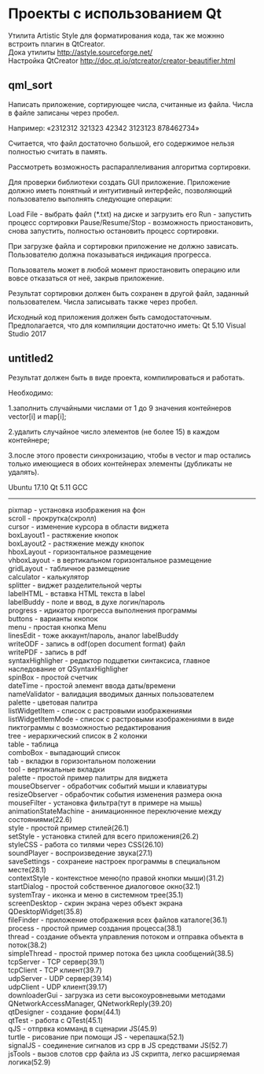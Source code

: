 # Проекты с использованием Qt

Утилита Artistic Style для форматирования кода, так же можнно встроить плагин в QtCreator.<br>
Дока утилиты http://astyle.sourceforge.net/<br>
Настройка QtCreator http://doc.qt.io/qtcreator/creator-beautifier.html<br>

## qml_sort
Написать приложение, сортирующее числа, считанные из файла. Числа в файле записаны через пробел. 

Например:
«2312312 321323 42342 3123123 878462734»

Считается, что файл достаточно большой, его содержимое нельзя полностью считать в память.

Рассмотреть возможность распараллеливания алгоритма
сортировки.

Для проверки библиотеки создать GUI приложение. Приложение
должно иметь понятный и интуитивный интерфейс,
позволяющий пользователю выполнять следующие
операции:

Load File - выбрать файл (*.txt) на диске и загрузить его
Run - запустить процесс cортировки
Pause/Resume/Stop - возможность приостановить, снова
запустить, полностью остановить процесс сортировки.

При загрузке файла и сортировки приложение не должно зависать. Пользователю
должна показываться индикация прогресса.

Пользователь может в любой момент приостановить
операцию или вовсе отказаться от неё, закрыв
приложение.

Результат сортировки должен быть сохранен в другой файл, заданный пользователем. Числа записывать также через пробел.

Исходный код приложения должен быть самодостаточным.
Предполагается, что для компиляции достаточно иметь:
Qt 5.10
Visual Studio 2017



## untitled2
Результат должен быть в виде проекта, компилироваться и работать.

Необходимо:

1.заполнить случайными числами от 1 до 9 значения контейнеров
vector[i] и map[i];

2.удалить случайное число элементов (не более 15) в каждом
контейнере;

3.после этого провести синхронизацию, чтобы в vector и map
остались только имеющиеся в обоих контейнерах элементы
(дубликаты не удалять).

Ubuntu 17.10
Qt 5.11 GCC

---

pixmap - установка изображения на фон<br>
scroll - прокрутка(скролл)<br>
cursor - изменение курсора в области виджета<br>
boxLayout1 - растяжение кнопок<br>
boxLayout2 - растяжение между кнопок<br>
hboxLayout - горизонтальное размещение<br>
vhboxLayout - в вертикальном горизонтальное размещение<br>
gridLayout - табличное размещение<br>
calculator - калькулятор<br>
splitter - виджет разделительной черты<br>
labelHTML - вставка HTML текста в label<br>
labelBuddy - поле и ввод, в духе логин/пароль<br>
progress - идикатор прогресса выполнения программы<br>
buttons - варианты кнопок<br>
menu - простая кнопка Menu<br>
linesEdit - тоже аккаунт/пароль, аналог labelBuddy<br>
writeODF - запись в odf(open document format) файл<br>
writePDF - запись в pdf<br>
syntaxHighligher - редактор подцветки синтаксиса, главное наследование от QSyntaxHighligher<br>
spinBox - простой счетчик<br>
dateTime - простой элемент ввода даты/времени<br>
nameValidator - валидация вводимых данных пользователем<br>
palette - цветовая палитра<br>
listWidgetItem - список с растровыми изображениями<br>
listWidgetItemMode - список с растровыми изображениями в виде пиктограммы с возможностью редактирования<br>
tree - иерархический список в 2 колонки<br>
table - таблица<br>
comboBox - выпадающий список<br>
tab - вкладки в горизонтальном положении<br>
tool - вертикальные вкладки<br>
palette - простой пример палитры для виджета<br>
mouseObserver - обработчик событий мыши и клавиатуры<br>
resizeObserver - обрабочтик события изменения размера окна<br>
mouseFilter - установка фильтра(тут в примере на мышь)<br>
animationStateMachine - анимационнное переключение между состояниями(22.6)<br>
style - простой пример стилей(26.1)<br>
setStyle - установка стилей для всего приложения(26.2)<br>
styleCSS - работа со тилями через CSS(26.10)<br>
soundPlayer - воспроизведение звука(27.1)<br>
saveSettings - сохранеие настроек программы в специальном месте(28.1)<br>
contextStyle - контекстное меню(по правой кнопки мыши)(31.2)<br>
startDialog - простой собственное диалоговое окно(32.1)<br>
systemTray - иконка и меню в системном трее(35.1)<br>
screenDesktop - скрин экрана через объект экрана QDesktopWidget(35.8)<br>
fileFinder - приложение отображения всех файлов каталоге(36.1)<br>
process - простой пример создания процесса(38.1)<br>
thread - создание объекта управления потоком и отправка объекта в поток(38.2)<br>
simpleThread - простой пример потока без цикла сообщений(38.5)<br>
tcpServer - TCP сервер(39.1)<br>
tcpClient - TCP клиент(39.7)<br>
udpServer - UDP сервер(39.14)<br>
udpClient - UDP клиент(39.17)<br>
downloaderGui - загрузка из сети высокоуровневыми методами QNetworkAccessManager, QNetworkReply(39.20)<br>
qtDesigner - создание форм(44.1)<br>
qtTest - работа с QTest(45.1)<br>
qJS - отпрвка комманд в сценарии JS(45.9)<br>
turtle - рисование при помощи JS - черепашка(52.1)<br>
signalJS - соединение сигналов из cpp в JS средствами JS(52.7)<br>
jsTools - вызов слотов cpp файла из JS скрипта, легко расширяемая логика(52.9)<br>
